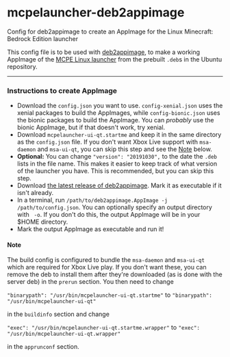 # mcpelauncher-deb2appimage
Config for deb2appimage to create an AppImage for the Linux Minecraft: Bedrock Edition launcher

This config file is to be used with [deb2appimage](https://github.com/simoniz0r/deb2appimage), to make a working AppImage of the [MCPE Linux launcher](https://github.com/minecraft-linux/mcpelauncher-manifest) from the prebuilt `.deb`s in the Ubuntu repository.

---

### Instructions to create AppImage
- Download the `config.json` you want to use. `config-xenial.json` uses the xenial packages to build the AppImages, while `config-bionic.json` uses the bionic packages to build the AppImage. You can *probably* use the bionic AppImage, but if that doesn't work, try xenial.
- Download `mcpelauncher-ui-qt.startme` and keep it in the same directory as the `config.json` file. If you don't want Xbox Live support with `msa-daemon` and `msa-ui-qt`, you can skip this step and see the [Note](#note) below.
- **Optional:** You can change `"version": "20191030",` to the date the `.deb` lists in the file name. This makes it easier to keep track of what version of the launcher you have. This is recommended, but you can skip this step.
- Download [the latest release of deb2appimage](https://github.com/simoniz0r/deb2appimage/releases/latest). Mark it as executable if it isn't already.
- In a terminal, run `/path/to/deb2appimage.AppImage -j /path/to/config.json`. You can optionally specify an output directory with ` -o`. If you don't do this, the output AppImage will be in your $HOME directory.
- Mark the output AppImage as executable and run it!

#### Note
The build config is configured to bundle the `msa-daemon` and `msa-ui-qt` which are required for Xbox Live play. If you don't want these, you can remove the deb to install them after they're downloaded (as is done with the server deb) in the `prerun` section. You then need to change

`"binarypath": "/usr/bin/mcpelauncher-ui-qt.startme"` to `"binarypath": "/usr/bin/mcpelauncher-ui-qt"`

in the `buildinfo` section and change

`"exec": "/usr/bin/mcpelauncher-ui-qt.startme.wrapper"` to `"exec": "/usr/bin/mcpelauncher-ui-qt.wrapper"`

in the `apprunconf` section.

